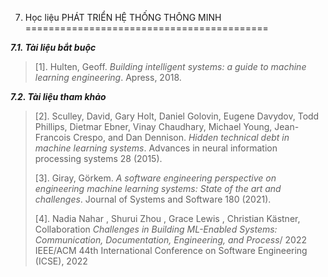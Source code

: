 7. Học liệu PHÁT TRIỂN HỆ THỐNG THÔNG MINH
==========================================

***7.1. Tài liệu bắt buộc***

> \[1\]. Hulten, Geoff. *Building intelligent systems: a guide to
> machine learning engineering*. Apress, 2018.

***7.2. Tài liệu tham khảo***

> \[2\]. Sculley, David, Gary Holt, Daniel Golovin, Eugene Davydov, Todd
> Phillips, Dietmar Ebner, Vinay Chaudhary, Michael Young, Jean-Francois
> Crespo, and Dan Dennison. *Hidden technical debt in machine learning
> systems*. Advances in neural information processing systems 28 (2015).
>
> \[3\]. Giray, Görkem. *A software engineering perspective on
> engineering machine learning systems: State of the art and
> challenges*. Journal of Systems and Software 180 (2021).
>
> \[4\]. Nadia Nahar , Shurui Zhou , Grace Lewis , Christian Kästner,
> Collaboration *Challenges in Building ML-Enabled Systems:
> Communication, Documentation, Engineering, and Process*/ 2022 IEEE/ACM
> 44th International Conference on Software Engineering (ICSE), 2022

